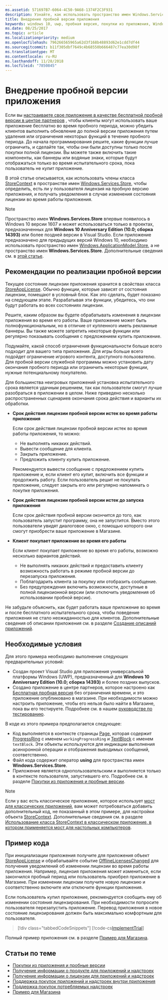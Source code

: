 ```yaml
---
ms.assetid: 571697B7-6064-4C50-9A68-1374F2C3F931
description: Узнайте, как использовать пространство имен Windows.Services.Store для предоставления пользователям пробной версии приложения.
title: Внедрение пробной версии приложения
keywords: windows 10, uwp, пробная версия, покупки из приложения, Windows.Services.Store
ms.date: 08/25/2017
ms.topic: article
ms.localizationpriority: medium
ms.openlocfilehash: 796266565965a62d3f168b48893d62e1cdd7df44
ms.sourcegitcommit: b11f305dbf7649c4b68550b666487c77ea30d98f
ms.translationtype: MT
ms.contentlocale: ru-RU
ms.lasthandoff: 11/28/2018
ms.locfileid: "7850845"
---
```

# <a name="implement-a-trial-version-of-your-app"></a>Внедрение пробной версии приложения

Если вы [настраиваете свое приложение в качестве бесплатной пробной версии в центре партнеров](../publish/set-app-pricing-and-availability.md#free-trial) , чтобы клиенты могут использовать ваше приложение бесплатно во время пробного периода, можно убедить клиентов выполнить обновление до полной версии приложения путем удаления или ограничения некоторых функций в течение пробного периода. До начала программирования решите, какие функции лучше ограничить, и сделайте так, чтобы они были доступны только после покупки полной лицензии. Вы можете также включить такие компоненты, как баннеры или водяные знаки, которые будут отображаться только во время испытательного срока, пока пользователь не купит приложение.

В этой статье описывается, как использовать члены класса [StoreContext](https://msdn.microsoft.com/library/windows/apps/windows.services.store.storecontext.aspx) в пространстве имен [Windows.Services.Store](https://msdn.microsoft.com/library/windows/apps/windows.services.store.aspx), чтобы определить, есть ли у пользователя лицензия на пробную версию приложения, и получать уведомления в случае изменения состояния лицензии во время работы приложения. 

> [!NOTE]
> Пространство имен **Windows.Services.Store** впервые появилось в Windows 10 версии 1607 и может использоваться только в проектах, предназначенных для **Windows 10 Anniversary Edition (10.0; сборка 14393)** или более поздней версии в Visual Studio. Если приложение предназначено для предыдущих версий Windows 10, необходимо использовать пространство имен [Windows.ApplicationModel.Store](https://msdn.microsoft.com/library/windows/apps/windows.applicationmodel.store.aspx), а не пространство имен **Windows.Services.Store**. Дополнительные сведения см. в [этой статье](exclude-or-limit-features-in-a-trial-version-of-your-app.md).

## <a name="guidelines-for-implementing-a-trial-version"></a>Рекомендации по реализации пробной версии

Текущее состояние лицензии приложения хранится в свойствах класса [StoreAppLicense](https://msdn.microsoft.com/library/windows/apps/windows.services.store.storeapplicense.aspx). Обычно функции, которые зависят от состояния лицензии, помещают в условный блок. Как это сделать, будет показано на следующем этапе. Разрабатывая эти функции, убедитесь, что они будут работать во всех состояниях лицензии.

Решите, каким образом вы будете обрабатывать изменения в лицензии приложения во время его работы. Ваше приложение может быть полнофункциональным, но в отличие от купленного иметь рекламные баннеры. Вы также можете запретить некоторые функции или регулярно показывать сообщения с предложением купить приложение.

Подумайте, какой способ ограничения функциональности больше всего подходит для вашего типа приложения. Для игры больше всего подойдет ограничение игрового контента, доступного пользователю. Для пробной версии служебной программы можно установить дату окончания пробного периода или ограничить некоторые функции, нужные потенциальному покупателю.

Для большинства неигровых приложений установка испытательного срока является удачным решением, так как пользователи смогут лучше разобраться в приложении в целом. Ниже приведено несколько распространенных сценариев окончания срока действия и варианты их обработки.

-   **Срок действия лицензии пробной версии истек во время работы приложения**

    Если срок действия лицензии пробной версии истек во время работы приложения, то можно:

    -   Не выполнять никаких действий.
    -   Вывести сообщение для клиента.
    -   Закрыть приложение.
    -   Предложить клиенту купить приложение.

    Рекомендуется вывести сообщение с предложением купить приложение и, если клиент его купит, включить все функции и продолжить работу. Если пользователь решит не покупать приложение, следует закрыть его или регулярно напоминать о покупке приложения.

-   **Срок действия лицензии пробной версии истек до запуска приложения**

    Если срок действия пробной версии окончится до того, как пользователь запустит программу, она не запустится. Вместо этого пользователи увидят диалоговое окно, с помощью которого они смогут приобрести ваше приложение в Магазине.

-   **Клиент покупает приложение во время его работы**

    Если клиент покупает приложение во время его работы, возможно несколько вариантов действий.

    -   Не выполнять никаких действий и предоставить клиенту возможность работать в режиме пробной версии до перезапуска приложения.
    -   Поблагодарить клиента за покупку или отобразить сообщение.
    -   Без предупреждения включить возможности, доступные в полной лицензионной версии (или отключить уведомления об использовании пробной версии).

Не забудьте объяснить, как будет работать ваше приложение во время и после бесплатного испытательного срока, чтобы поведение приложения не стало неожиданностью для клиентов. Дополнительные сведения об описании приложения см. в разделе [Создание описаний приложений](https://msdn.microsoft.com/library/windows/apps/mt148529).

## <a name="prerequisites"></a>Необходимые условия

Для этого примера необходимо выполнение следующих предварительных условий:
* Создан проект Visual Studio для приложения универсальной платформы Windows (UWP), предназначенный для **Windows 10 Anniversary Edition (10.0; сборка 14393)** и более поздних выпусков.
* Создано приложение в центре партнеров, которое настроено как [Бесплатная пробная версия](https://msdn.microsoft.com/windows/uwp/publish/set-app-pricing-and-availability) без ограничения времени, и это приложение опубликовано в магазине. При необходимости можно настроить приложение, чтобы его нельзя было найти в Магазине, пока вы его тестируете. Подробнее см. в нашем [руководстве по тестированию](in-app-purchases-and-trials.md#testing).

В коде из этого примера предполагается следующее:
* Код выполняется в контексте страницы [Page](https://msdn.microsoft.com/library/windows/apps/windows.ui.xaml.controls.page.aspx), которая содержит [ProgressRing](https://msdn.microsoft.com/library/windows/apps/windows.ui.xaml.controls.progressring.aspx) с именем ```workingProgressRing``` и [TextBlock](https://msdn.microsoft.com/library/windows/apps/windows.ui.xaml.controls.textblock.aspx) с именем ```textBlock```. Эти объекты используются для индикации выполнения асинхронной операции и отображения выводимых сообщений, соответственно.
* Файл кода содержит оператор **using** для пространства имен **Windows.Services.Store**.
* Приложение является однопользовательским и выполняется только в контексте пользователя, запустившего его. Подробнее см. в разделе [Покупки из приложения и пробные версии](in-app-purchases-and-trials.md#api_intro).

> [!NOTE]
> Если у вас есть классическое приложение, которое использует [мост для классических приложений](https://developer.microsoft.com/windows/bridges/desktop), вам может потребоваться добавить дополнительный код, не показанный в этом примере, для настройки объекта [StoreContext](https://msdn.microsoft.com/library/windows/apps/windows.services.store.storecontext.aspx). Дополнительные сведения см. в разделе [Использование класса StoreContext в классическом приложение, в котором применяется мост для настольных компьютеров](in-app-purchases-and-trials.md#desktop).

## <a name="code-example"></a>Пример кода

При инициализации приложения получите для приложения объект [StoreAppLicense](https://msdn.microsoft.com/library/windows/apps/windows.services.store.storeapplicense.aspx) и обрабатывайте событие [OfflineLicensesChanged](https://docs.microsoft.com/uwp/api/windows.services.store.storecontext.offlinelicenseschanged) для получения уведомлений об изменении лицензии во время работы приложения. Например, лицензия приложения может измениться, если закончился пробный период или пользователь приобрел приложение в Магазине. При изменении лицензии получите новую лицензию и соответственно включите или отключите функции приложения.

Если пользователь купил приложение, рекомендуется сообщить ему об изменении состояния лицензирования. При необходимости попросите пользователя перезапустить приложение. Перевод приложения в новое состояние лицензирования должен быть максимально комфортным для пользователя.

> [!div class="tabbedCodeSnippets"]
[!code-cs[ImplementTrial](./code/InAppPurchasesAndLicenses_RS1/cs/ImplementTrialPage.xaml.cs#ImplementTrial)]

Полный пример приложения см. в разделе [Пример для Магазина](https://github.com/Microsoft/Windows-universal-samples/tree/master/Samples/Store).

## <a name="related-topics"></a>Статьи по теме

* [Покупки из приложения и пробные версии](in-app-purchases-and-trials.md)
* [Получение информации о продукте для приложений и надстроек](get-product-info-for-apps-and-add-ons.md)
* [Получение информации о лицензии для приложений и надстроек](get-license-info-for-apps-and-add-ons.md)
* [Поддержка покупок приложений и надстроек внутри приложения](enable-in-app-purchases-of-apps-and-add-ons.md)
* [Поддержка покупок потребляемых надстроек](enable-consumable-add-on-purchases.md)
* [Пример для Магазина](https://github.com/Microsoft/Windows-universal-samples/tree/master/Samples/Store)
